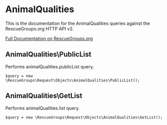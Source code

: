 # AnimalQualities

This is the documentation for the AnimalQualities queries against the RescueGroups.org HTTP API v2.

[Full Documentation on RescueGroups.org](https://userguide.rescuegroups.org/display/APIDG/Object+definitions#Objectdefinitions-)

## AnimalQualities\PublicList

Performs animalQualities.publicList query.

    $query = new \RescueGroups\Request\Objects\AnimalQualities\PublicList();


## AnimalQualities\GetList

Performs animalQualities.list query.

    $query = new \RescueGroups\Request\Objects\AnimalQualities\GetList();


